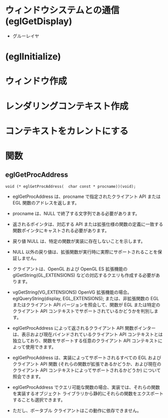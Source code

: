 # ウィンドウシステムとの通信(eglGetDisplay)
- グルーレイヤ


# (eglInitialize)

# ウィンドウ作成

# レンダリングコンテキスト作成

# コンテキストをカレントにする




# 関数

## eglGetProcAddress

```
void (* eglGetProcAddress(	char const * procname))(void);
```

- eglGetProcAddress は、procname で指定されたクライアント API または EGL 関数のアドレスを返します。 
- procname は、NULL で終了する文字列である必要があります。 
- 返されるポインタは、対応する API または拡張仕様の関数の定義に一致する関数ポインタにキャストされる必要があります。 
- 戻り値 NULL は、特定の関数が実装に存在しないことを示します。

- NULL 以外の戻り値は、拡張関数が実行時に実際にサポートされることを保証しません。 
- クライアントは、OpenGL および OpenGL ES 拡張機能の glGetString(GL_EXTENSIONS) などの対応するクエリも作成する必要があります。 
- vgGetString(VG_EXTENSIONS) OpenVG 拡張機能の場合。 eglQueryString(display, EGL_EXTENSIONS); または、非拡張関数の EGL またはクライアント API バージョンを照会して、関数が EGL または特定のクライアント API コンテキストでサポートされているかどうかを判別します。

- eglGetProcAddress によって返されるクライアント API 関数ポインターは、表示および現在バインドされているクライアント API コンテキストとは独立しており、関数をサポートする任意のクライアント API コンテキストによって使用できます。

- eglGetProcAddress は、実装によってサポートされるすべての EGL およびクライアント API 関数 (それらの関数が拡張であるかどうか、および現在のクライアント API コンテキストによってサポートされるかどうか) について照会できます。

- eglGetProcAddress でクエリ可能な関数の場合、実装では、それらの関数を実装するオブジェクト ライブラリから静的にそれらの関数をエクスポートすることも選択できます。 
- ただし、ポータブル クライアントはこの動作に依存できません。